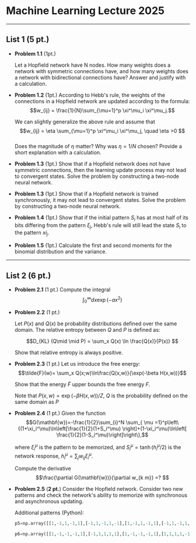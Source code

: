 # Machine Learning Lecture 2025

---

## List 1 (5 pt.)

* __Problem 1.1__ (1pt.)

  Let a Hopfield network have N nodes. How many weights does a network with symmetric connections have, and how many weights does a network with bidirectional connections have? Answer and justify with a calculation.  

* __Problem 1.2__ (1pt.)
  According to Hebb's rule, the weights of the connections in a Hopfield network are updated according to the formula:\
  $$w_{ij} = \frac{1}{N}\sum_{\mu=1}^p \xi^\mu_i \xi^\mu_j.$$
     
  We can slightly generalize the above rule and assume that\
  $$w_{ij} = \eta \sum_{\mu=1}^p \xi^\mu_i \xi^\mu_j, \quad \eta >0
  $$\
  Does the magnitude of  $\eta$ matter? Why was  $\eta=1/N$ chosen? Provide a short explanation with a calculation.

* __Problem 1.3__ (1pt.)
  Show that if a Hopfield network does not have symmetric connections, then the learning update process may not lead to convergent states. Solve the problem by constructing a two-node neural network.

* __Problem 1.3__ (1pt.)
  Show that if a Hopfield network is trained synchronously, it may not lead to convergent states. Solve the problem by constructing a two-node neural network.

* __Problem 1.4__ (1pt.)
  Show that if the initial pattern $S_i$ has at most half of its bits differing from the pattern $\xi_j$, Hebb's rule will still lead the state $S_i$ to the pattern $xi_j$.

* __Problem 1.5__ (1pt.)
  Calculate the first and second moments for the binomial distribution and the variance.

---

## List 2 (6 pt.)

* __Problem 2.1__ (1 pt.)
  Compute the integral\
  $$\int_0^\infty d x \exp( - a x^2)$$

* __Problem 2.2__ (1 pt.)

  Let $P(x)$ and $Q(x)$ be probability distributions defined over the same domain. The relative entropy between $Q$ and $P$ is defined as:
	 	
  $$D_{KL} (Q\mid \mid P) = \sum_x Q(x) \ln \frac{Q(x)}{P(x)} $$

  Show that relative entropy is always positive.

* __Problem 2.3__ (1 pt.)
  Let us introduce the free energy:\
  $$\tilde{F}(w)= \sum_x Q(x;w)\ln\frac{Q(x,w)}{\exp(-\beta H(x,w))}$$

  Show that the energy $\tilde{F}$ upper bounds the free energy $F$.

  Note that $P(x,w) = \exp(-\beta H(x,w))/Z$, $Q$ is the probability defined on the same domain as $P$

* __Problem 2.4__ (1 pt.)
  Given the function\
  $$G(\mathbf{w})=-\frac{1}{2}\sum_{i}^N \sum_{ \mu =1}^p\left\{(1+\xi_i^\mu)\ln\left[\frac{1}{2}(1+S_i^\mu) \right]+(1-\xi_i^\mu)\ln\left[ \frac{1}{2}(1-S_i^\mu)\right]\right\},$$
  
  where $\xi_i^\mu$ is the pattern to be memorized, and $S_i^\mu = \tanh(h_i^\mu/2)$ is the network response,
  $h_i^{\mu} = \sum_{j} w_{ij} \xi_i^\mu$.

  Compute the derivative\
  $$\frac{\partial G(\mathbf{w})}{\partial w_{k m}} =? $$

* __Problem 2.5__ (**2 pt.**)
  Consider the Hopfield network. Consider two new patterns and check the network's ability to memorize with synchronous and asynchronous updating.

  Additional patterns (Python):
  ```python
  p5=np.array([[1,-1,1,-1,1],[-1,1,-1,1,-1],[1,-1,1,-1,1],[-1,1,-1,1,-1],[1,-1,1,-1,1]])

  p6=np.array([[1,-1,-1,-1,1],[-1,1,1,1,1],[1,-1,-1,-1,1],[1,1,1,1,-1],[1,-1,-1,-1,1]])```




